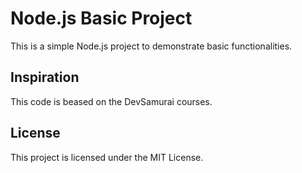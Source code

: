 # Node.js Basic Project

This is a simple Node.js project to demonstrate basic functionalities.

## Inspiration

This code is beased on the DevSamurai courses.

## License

This project is licensed under the MIT License.
